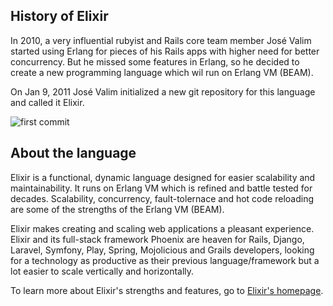 ## History of Elixir

In 2010, a very influential rubyist and Rails core team member José Valim started using Erlang for pieces of his Rails apps with higher need for better concurrency. But he missed some features in Erlang, so he decided to create a new programming language which wil run on Erlang VM (BEAM).

On Jan 9, 2011 José Valim initialized a new git repository for this language and called it Elixir.

![first commit](https://i.imgur.com/nkQXv7p.png)

## About the language

Elixir is a functional, dynamic language designed for easier scalability and maintainability. It runs on Erlang VM which is refined and battle tested for decades. Scalability, concurrency, fault-tolernace and hot code reloading are some of the strengths of the Erlang VM (BEAM).

Elixir makes creating and scaling web applications a pleasant experience. Elixir and its full-stack framework Phoenix are heaven for Rails, Django, Laravel, Symfony, Play, Spring, Mojolicious and Grails developers, looking for a technology as productive as their previous language/framework but a lot easier to scale vertically and horizontally.

To learn more about Elixir's strengths and features, go to [Elixir's homepage](https://elixir-lang.org/).